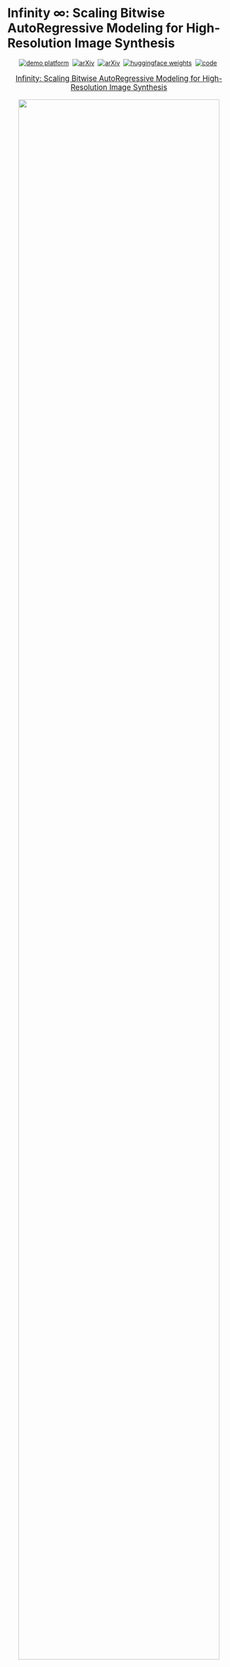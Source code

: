 # Infinity $\infty$: Scaling Bitwise AutoRegressive Modeling for High-Resolution Image Synthesis

<div align="center">

[![demo platform](https://img.shields.io/badge/Play%20with%20Infinity%21-Infinity%20demo%20platform-lightblue)](https://opensource.bytedance.com/gmpt/t2i/invite)&nbsp;
[![arXiv](https://img.shields.io/static/v1?label=Project%20Page&message=Github&color=blue&logo=github-pages)](https://foundationvision.github.io/infinity.project/)&nbsp;
[![arXiv](https://img.shields.io/badge/arXiv%20paper-2412.04431-b31b1b.svg)](https://arxiv.org/abs/2412.04431)&nbsp;
[![huggingface weights](https://img.shields.io/badge/%F0%9F%A4%97%20Weights-FoundationVision/Infinity-yellow)](https://huggingface.co/FoundationVision/infinity)&nbsp;
[![code](https://img.shields.io/badge/%F0%9F%A4%97%20Code-FoundationVision/Infinity-green)](https://github.com/FoundationVision/Infinity)&nbsp;

</div>
<p align="center" style="font-size: larger;">
  <a href="https://arxiv.org/abs/2412.04431">Infinity: Scaling Bitwise AutoRegressive Modeling for High-Resolution Image Synthesis</a>
</p>


<p align="center">
<img src="assets/show_images.jpg" width=95%>
<p>

## 🔥 Updates!!
* Dec 24, 2024: 🔥 Training and Testing Codes && Checkpoints && Demo released!
* Dec 12, 2024: 💻 Add Project Page
* Dec 5, 2024: 🤗 Paper release

## 🕹️ Try and Play with Infinity!

We provide a [demo website](https://opensource.bytedance.com/gmpt/t2i/invite) for you to play with Infinity and generate images interactively. Enjoy the fun of bitwise autoregressive modeling!

We also provide [interactive_infer.ipynb](tools/interactive_infer.ipynb) for you to see more technical details about Infinity.

## 📑 Open-Source Plan
  - [ ] Infinity-20B Checkpoints
  - [x] Training Code 
  - [x] Web Demo 
  - [x] Inference Code
  - [x] Infinity-2B Checkpoints
  - [x] Visual Tokenizer Checkpoints



## 📖 Introduction
We present Infinity, a Bitwise Visual AutoRegressive Modeling capable of generating high-resolution and photorealistic images. Infinity redefines visual autoregressive model under a bitwise token prediction framework with an infinite-vocabulary tokenizer & classifier and bitwise self-correction. Theoretically scaling the tokenizer vocabulary size to infinity and concurrently scaling the transformer size, our method significantly unleashes powerful scaling capabilities. Infinity sets a new record for autoregressive text-to-image models, outperforming top-tier diffusion models like SD3-Medium and SDXL. Notably, Infinity surpasses SD3-Medium by improving the GenEval benchmark score from 0.62 to 0.73 and the ImageReward benchmark score from 0.87 to 0.96, achieving a win rate of 66%. Without extra optimization, Infinity generates a high-quality 1024×1024 image in 0.8 seconds, making it 2.6× faster than SD3-Medium and establishing it as the fastest text-to-image model.

### 🔥 Redefines VAR under a bitwise token prediction framework 🚀:

<p align="center">
<img src="assets/framework_row.png" width=95%>
<p>

Infinite-Vocabulary Tokenizer✨: We proposes a new bitwise multi-scale residual quantizer, which significantly reduces memory usage, enabling the training of extremely large vocabulary, e.g. $V_d = 2^{32}$ or $V_d = 2^{64}$.

Infinite-Vocabulary Classifier✨: Conventional classifier predicts $2^d$ indices. IVC predicts $d$ bits instead. Slight perturbations to near-zero values in continuous features cause a complete change of indices labels. Bit labels change subtly and still provide steady supervision. Besides, if d = 32 and h = 2048, a conventional classifier requires 8.8T parameters. IVC only requires 0.13M.

Bitwise Self-Correction✨: Teacher-forcing training in AR brings severe train-test discrepancy. It lets the transformer only refine features without recognizing and correcting mistakes. Mistakes will be propagated and amplified, finally messing up generated images. We propose Bitwise Self-Correction (BSC) to mitigate the train-test discrepancy.

### 🔥 Scaling Vocabulary benefits Reconstruction and Generation 📈:

<p align="center">
<img src="assets/scaling_vocabulary.png" width=95%>
<p>

### 🔥 Discovering Scaling Laws in Infinity transformers 📈:

<p align="center">
<img src="assets/scaling_models.png" width=95%>
<p>

## Infinity Model ZOO
We provide Infinity models for you to play with, which are on <a href='https://huggingface.co/FoundationVision/infinity'><img src='https://img.shields.io/badge/%F0%9F%A4%97%20weights-FoundationVision/Infinity-yellow'></a> or can be downloaded from the following links:

### Visual Tokenizer

|   vocabulary    | stride |   IN-256 rFID $\downarrow$    | IN-256 PSNR $\uparrow$ | IN-512 rFID $\downarrow$ | IN-512 PSNR $\uparrow$ | HF weights🤗                                                                        |
|:----------:|:-----:|:--------:|:---------:|:-------:|:-------:|:------------------------------------------------------------------------------------|
|  $V_d=2^{16}$   |  16  |   1.22   |  20.9   |    0.31    |  22.6   | [infinity_vae_d16.pth](https://huggingface.co/FoundationVision/infinity/blob/main/infinity_vae_d16.pth) |
|  $V_d=2^{24}$   |  16  |   0.75   |  22.0   |    0.30    |  23.5   | [infinity_vae_d24.pth](https://huggingface.co/FoundationVision/infinity/blob/main/infinity_vae_d24.pth) |
|  $V_d=2^{32}$   |  16  |   0.61   |  22.7   |    0.23    |  24.4   | [infinity_vae_d32.pth](https://huggingface.co/FoundationVision/infinity/blob/main/infinity_vae_d32.pth) |
|  $V_d=2^{64}$   |  16  |   0.33   |  24.9   |     0.15     |  26.4   | [infinity_vae_d64.pth](https://huggingface.co/FoundationVision/infinity/blob/main/infinity_vae_d64.pth) |
| $V_d=2^{32}$ |  16  | 0.75 |  21.9   |     0.32     |  23.6   | [infinity_vae_d32_reg.pth](https://huggingface.co/FoundationVision/infinity/blob/main/infinity_vae_d32_reg.pth) |

### Infinity
|   model    | Resolution |   GenEval    | DPG | HPSv2.1 | HF weights🤗                                                                        |
|:----------:|:-----:|:--------:|:---------:|:-------:|:------------------------------------------------------------------------------------|
|  Infinity-2B   |  1024  |   0.69 / 0.73 $^{\dagger}$   |    83.5    |  32.2   | [infinity_2B.pth](https://huggingface.co/FoundationVision/infinity/blob/main/infinity_2b_reg.pth) |
|  Infinity-20B   |  1024  |  -  |    -    |  -   | [Coming Soon](TBD) |

${\dagger}$ result is tested with a [prompt rewriter](tools/prompt_rewriter.py). 

You can load these models to generate images via the codes in [interactive_infer.ipynb](tools/interactive_infer.ipynb). Note: you need to download [infinity_vae_d32reg.pth](https://huggingface.co/FoundationVision/infinity/blob/main/infinity_vae_d32_reg.pth) and [flan-t5-xl](https://huggingface.co/google/flan-t5-xl) first.


## Installation
1. We use FlexAttention to speedup training, which requires `torch>=2.5.1`.
2. Install other pip packages via `pip3 install -r requirements.txt`.

## Data Preparation
The structure of the training dataset is listed as bellow. The training dataset contains a list of json files with name "[h_div_w_template1]_[num_examples].jsonl". Here [h_div_w_template] is a float number, which is the template ratio of height to width of the image. [num_examples] is the number of examples where $h/w$ is around h_div_w_template. [dataset_t2i_iterable.py](infinity/dataset/dataset_t2i_iterable.py) supports traing with >100M examples. But we have to specify the number of examples for each h/w template ratio in the filename.

  ```
  /path/to/dataset/:
    [h_div_w_template1]_[num_examples].jsonl
    [h_div_w_template2]_[num_examples].jsonl
    [h_div_w_template3]_[num_examples].jsonl
  ```

Each "[h_div_w_template1]_[num_examples].jsonl" file contains lines of dumped json item. Each json item contains the following information:
  ```
  {
    "image_path": "path/to/image, required",
    "h_div_w": "float value of h_div_w for the image, required",
    "long_caption": long_caption of the image, required",
    "long_caption_type": "InternVL 2.0, required",
    "short_caption": "short of the image, optional",
    "short_caption_type": "user prompt, , optional"
  }
  ```

  Still have questions about the data preparation? Easy, we have provided a toy dataset with 10 images. You can prepare your dataset by referring [this](data/infinity_toy_data).


## Training Scripts
We provide [train.sh](scripts/train.sh) for train Infinity-2B with one command
```shell
bash scripts/train.sh
```

To train Infinity with different model sizes {125M, 1B, 2B} and different {256/512/1024} resolutions, you can run the following command:
```shell
# 125M, layer12, pixel number = 256 x 256 = 0.06M Pixels
torchrun --nproc_per_node=8 --nnodes=... --node_rank=... --master_addr=... --master_port=... train.py \
  --model=layer12c4 --pn 0.06M --exp_name=infinity_125M_pn_0.06M \
# 1B, layer24, pixel number = 256 x 256 = 0.06M Pixels
torchrun --nproc_per_node=8 --nnodes=... --node_rank=... --master_addr=... --master_port=... train.py \
  --model=layer24c4 --pn 0.06M --exp_name=infinity_1B_pn_0.06M \
# 2B, layer32, pixel number = 256 x 256 = 0.06M Pixels
torchrun --nproc_per_node=8 --nnodes=... --node_rank=... --master_addr=... --master_port=... train.py \
  --model=2bc8 --pn 0.06M --exp_name=infinity_2B_pn_0.06M \
# 2B, layer32, pixel number = 512 x 512 = 0.25M Pixels
torchrun --nproc_per_node=8 --nnodes=... --node_rank=... --master_addr=... --master_port=... train.py \
  --model=2bc8 --pn 0.25M --exp_name=infinity_2B_pn_0.25M \
# 2B, layer32, pixel number = 1024 x 1024 = 1M Pixels
torchrun --nproc_per_node=8 --nnodes=... --node_rank=... --master_addr=... --master_port=... train.py \
  --model=2bc8 --pn 1M --exp_name=infinity_2B_pn_1M \
```
A folder named `local_output` will be created to save the checkpoints and logs.
You can monitor the training process by checking the logs in `local_output/log.txt` and `local_output/stdout.txt`. We highly recommend you use [wandb](https://wandb.ai/site/) for detailed logging.

If your experiment is interrupted, just rerun the command, and the training will **automatically resume** from the last checkpoint in `local_output/ckpt*.pth`.

## Evaluation
We provide [eval.sh](scripts/eval.sh) for evaluation on various benchmarks with only one command. In particular, [eval.sh](scripts/eval.sh) supports evaluation on commonly used metrics such as [GenEval](https://github.com/djghosh13/geneval), [ImageReward](https://github.com/THUDM/ImageReward), [HPSv2.1](https://github.com/tgxs002/HPSv2), FID and Validation Loss. Please refer to [evaluation/README.md](evaluation/README.md) for more details.
```shell
bash scripts/eval.sh
```

## One More Thing: Infinity-20B is coming soon 📆
Infinity shows strong scaling capabilities as illustrated before. Thus we are encouraged to continue to scale up the model size to 20B. Here we present the side-by-side comparison results between Infinity-2B and Infinity-20B.

| Prompt     | Infinity (# params=2B)     | Infinity (# params=20B)     |
| ------------ | -------- | -------- |
| Create an image with the text "Always Priority" on a wooden sign | ![](assets/2b_20b/1l.jpg) | ![](assets/2b_20b/1r.jpg) |
| Show the text 'Driver Unknown Hard Clearly' in a surreal, imaginative style with a dreamlike landscape backdrop.    | ![](assets/2b_20b/2l.jpg) | ![](assets/2b_20b/2r.jpg) |
| A photograph of a quaint two-story house with a distinctive red-tiled gable roof. The house is painted in a light, sandy color, which contrasts with the vibrant red roof.      | ![](assets/2b_20b/3l.jpg) | ![](assets/2b_20b/3r.jpg) |
| A  group of students in a class    | ![](assets/2b_20b/4l.jpg) | ![](assets/2b_20b/4r.jpg) |



Currently, Infinity-20B is still on the training phrase. We will release Infinity-20B once the training is completed.

## License
This project is licensed under the MIT License - see the [LICENSE](LICENSE) file for details.
